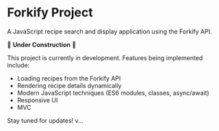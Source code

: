 # Forkify Project

A JavaScript recipe search and display application using the Forkify API.

🚧 **Under Construction** 🚧

This project is currently in development. Features being implemented include:

- Loading recipes from the Forkify API
- Rendering recipe details dynamically
- Modern JavaScript techniques (ES6 modules, classes, async/await)
- Responsive UI
- MVC 

Stay tuned for updates!
v...
